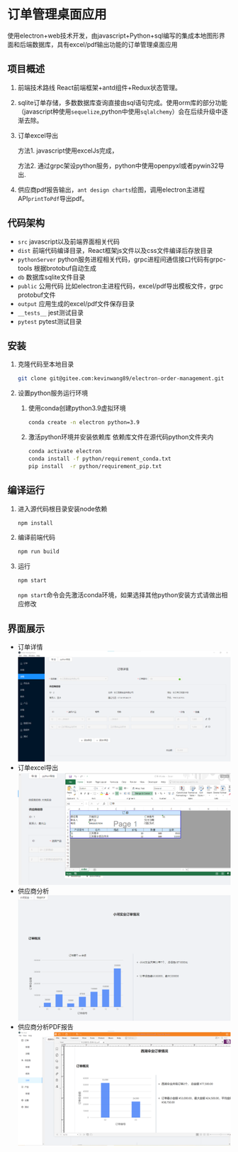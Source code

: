 # 订单管理桌面应用
使用electron+web技术开发，由javascript+Python+sql编写的集成本地图形界面和后端数据库，具有excel/pdf输出功能的订单管理桌面应用

## 项目概述
1. 前端技术路线 React前端框架+antd组件+Redux状态管理。
2. sqlite订单存储，多数数据库查询直接由sql语句完成。使用orm库的部分功能（javascript种使用`sequelize`,python中使用`sqlalchemy`）会在后续升级中逐渐去除。
3. 订单excel导出
   
    方法1. javascript使用excelJs完成，

    方法2. 通过grpc架设python服务，python中使用openpyxl或者pywin32导出.
4. 供应商pdf报告输出，`ant design charts`绘图，调用electron主进程API`printToPdf`导出pdf。


## 代码架构
* `src` javascript以及前端界面相关代码
* `dist` 前端代码编译目录，React框架js文件以及css文件编译后存放目录
* `pythonServer` python服务进程相关代码，grpc进程间通信接口代码有grpc-tools 根据brotobuf自动生成
* `db` 数据库sqlite文件目录
* `public` 公用代码 比如electron主进程代码，excel/pdf导出模板文件，grpc protobuf文件
* `output` 应用生成的excel/pdf文件保存目录
* `__tests__` jest测试目录
* `pytest` pytest测试目录

## 安装
  
1. 克隆代码至本地目录
    ```sh
    git clone git@gitee.com:kevinwang89/electron-order-management.git
    ```
2. 设置python服务运行环境
   
   1. 使用conda创建python3.9虚拟环境
       ```sh
       conda create -n electron python=3.9
       ```
   2. 激活python环境并安装依赖库 依赖库文件在源代码python文件夹内
       ```sh
       conda activate electron
       conda install -f python/requirement_conda.txt
       pip install  -r python/requirement_pip.txt
       ```

## 编译运行
1. 进入源代码根目录安装node依赖
    ```sh
    npm install
    ```
2. 编译前端代码
    ```sh
    npm run build
    ```
3. 运行
    ```sh
    npm start
    ```
    `npm start`命令会先激活conda环境，如果选择其他python安装方式请做出相应修改
## 界面展示
* 订单详情
    ![订单详情](docs/order_detail_snip.png)
* 订单excel导出
    ![订单导出](docs/order_export.png)
* 供应商分析
    ![数据分析](docs/supplierReport.png)
* 供应商分析PDF报告
    ![供应商分析报告](docs/supplierReportPdf.png)




